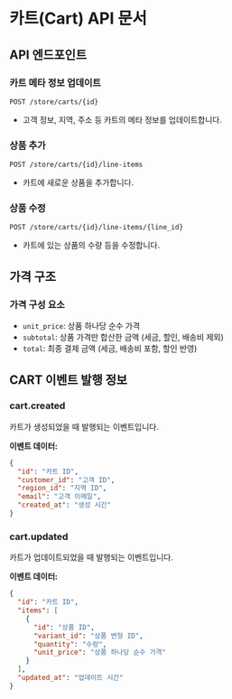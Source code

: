 # 카트(Cart) API 문서

## API 엔드포인트

### 카트 메타 정보 업데이트

```http
POST /store/carts/{id}
```

- 고객 정보, 지역, 주소 등 카트의 메타 정보를 업데이트합니다.

### 상품 추가

```http
POST /store/carts/{id}/line-items
```

- 카트에 새로운 상품을 추가합니다.

### 상품 수정

```http
POST /store/carts/{id}/line-items/{line_id}
```

- 카트에 있는 상품의 수량 등을 수정합니다.

## 가격 구조

### 가격 구성 요소

- `unit_price`: 상품 하나당 순수 가격
- `subtotal`: 상품 가격만 합산한 금액 (세금, 할인, 배송비 제외)
- `total`: 최종 결제 금액 (세금, 배송비 포함, 할인 반영)

## CART 이벤트 발행 정보

### cart.created

카트가 생성되었을 때 발행되는 이벤트입니다.

**이벤트 데이터:**

```json
{
  "id": "카트 ID",
  "customer_id": "고객 ID",
  "region_id": "지역 ID",
  "email": "고객 이메일",
  "created_at": "생성 시간"
}
```

### cart.updated

카트가 업데이트되었을 때 발행되는 이벤트입니다.

**이벤트 데이터:**

```json
{
  "id": "카트 ID",
  "items": [
    {
      "id": "상품 ID",
      "variant_id": "상품 변형 ID",
      "quantity": "수량",
      "unit_price": "상품 하나당 순수 가격"
    }
  ],
  "updated_at": "업데이트 시간"
}
```
